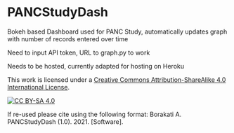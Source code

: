 # PANCStudyDash
Bokeh based Dashboard used for PANC Study, automatically updates graph with number of records entered over time 

Need to input API token, URL to graph.py to work

Needs to be hosted, currently adapted for hosting on Heroku


This work is licensed under a
[Creative Commons Attribution-ShareAlike 4.0 International License][cc-by-sa].

[![CC BY-SA 4.0][cc-by-sa-image]][cc-by-sa]

If re-used please cite using the following format: Borakati A. PANCStudyDash (1.0). 2021. [Software]. 


[cc-by-sa]: http://creativecommons.org/licenses/by-sa/4.0/
[cc-by-sa-image]: https://licensebuttons.net/l/by-sa/4.0/88x31.png
